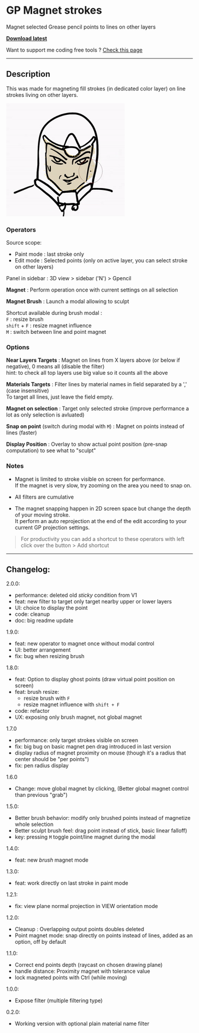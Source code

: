 # GP Magnet strokes

Magnet selected Grease pencil points to lines on other layers

**[Download latest](https://github.com/Pullusb/GP_magnet_strokes/archive/master.zip)**

<!-- ### [Demo Youtube]() -->

Want to support me coding free tools ? [Check this page](http://www.samuelbernou.fr/donate)

---  

## Description

This was made for magneting fill strokes (in dedicated color layer) on line strokes living on other layers.

![magnet gif](https://raw.githubusercontent.com/Pullusb/images_repo/master/magnet_brush2.gif)

### Operators

Source scope:  
  - Paint mode : last stroke only
  - Edit mode : Selected points (only on active layer, you can select stroke on other layers)

Panel in sidebar : 3D view > sidebar ('N') > Gpencil  
<!-- Shortcut to trigger (temporary) : `F5` -->


**Magnet** : Perform operation once with current settings on all selection

**Magnet Brush** : Launch a modal allowing to sculpt

Shortcut available during brush modal :  
`F` : resize brush  
`shift` + `F` : resize magnet influence  
`M` : switch between line and point magnet  


### Options

**Near Layers Targets** : Magnet on lines from X layers above (or below if negative), 0 means all (disable the filter)  
hint: to check all top layers use big value so it counts all the above

**Materials Targets** : Filter lines by material names in field separated by a ',' (case insensitive)  
To target all lines, just leave the field empty.

**Magnet on selection** : Target only selected stroke (improve performance a lot as only selection is avluated)  

**Snap on point** (switch during modal with `M`) : Magnet on points instead of lines (faster)

**Display Position** : Overlay to show actual point position (pre-snap computation) to see what to "sculpt"


### Notes

- Magnet is limited to stroke visible on screen for performance.  
If the magnet is very slow, try zooming on the area you need to snap on.

- All filters are cumulative

- The magnet snapping happen in 2D screen space but change the depth of your moving stroke.  
It perform an auto reprojection at the end of the edit according to your current GP projection settings.


> For productivity you can add a shortcut to these operators with left click over the button > Add shortcut


<!--
## Todo:
- performance upgrade via stroke proximity checking with a kdtree 
- authorize snapping on the same layer as an option
-  -->

---

## Changelog:

2.0.0:
- performance: deleted old _sticky_ condition from V1
- feat: new filter to target only target nearby  upper or lower layers
- UI: choice to display the point
- code: cleanup
- doc: big readme update

1.9.0:

- feat: new operator to magnet once without modal control
- UI: better arrangement
- fix: bug when resizing brush

1.8.0:

- feat: Option to display ghost points (draw virtual point position on screen)
- feat: brush resize:
    - resize brush with `F`
    - resize magnet influence with `shift + F`
- code: refactor
- UX: exposing only brush magnet, not global magnet

1.7.0

- performance: only target strokes visible on screen
- fix: big bug on basic magnet pen drag introduced in last version
- display radius of magnet proximity on mouse (though it's a radius that center should be "per points")
- fix: pen radius display

1.6.0

- Change: move global magnet by clicking, (Better global magnet control than previous "grab")

1.5.0:

- Better brush behavior: modify only brushed points instead of magnetize whole selection
- Better sculpt brush feel: drag point instead of stick, basic linear falloff)
- key: pressing `M` toggle point/line magnet during the modal

1.4.0:

- feat: new _brush_ magnet mode

1.3.0:

- feat: work directly on last stroke in paint mode

1.2.1:

- fix: view plane normal projection in VIEW orientation mode

1.2.0:

- Cleanup : Overlapping output points doubles deleted
- Point magnet mode: snap directly on points instead of lines, added as an option, off by default  

1.1.0:

- Correct end points depth (raycast on chosen drawing plane)
- handle distance: Proximity magnet with tolerance value
- lock magneted points with Ctrl (while moving)


1.0.0:

- Expose filter (multiple filtering type)

0.2.0:

- Working version with optional plain material name filter